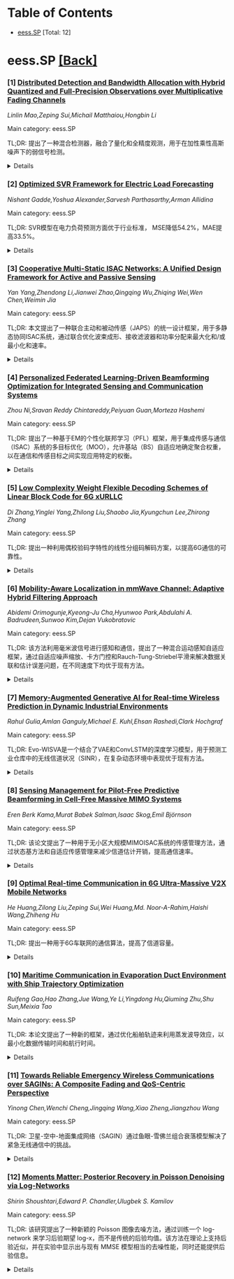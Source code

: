 <div id=toc></div>

# Table of Contents

- [eess.SP](#eess.SP) [Total: 12]


<div id='eess.SP'></div>

# eess.SP [[Back]](#toc)

### [1] [Distributed Detection and Bandwidth Allocation with Hybrid Quantized and Full-Precision Observations over Multiplicative Fading Channels](https://arxiv.org/abs/2510.06429)
*Linlin Mao,Zeping Sui,Michail Matthaiou,Hongbin Li*

Main category: eess.SP

TL;DR: 提出了一种混合检测器，融合了量化和全精度观测，用于在加性乘性高斯噪声下的弱信号检测。


<details>
  <summary>Details</summary>
Motivation: 在加性乘性高斯噪声下，利用融合量化和全精度观测的混合检测器进行弱信号检测。

Method: 推导了基于最优点检验（LMPT）的混合检测器，分析了其渐近检测性能，优化了传感器量化阈值，并提出了一种混合整数线性规划方法来解决传输带宽分配的优化问题。

Result: 仿真结果表明，所提出的混合检测器和带宽分配策略具有优越性，尤其是在具有挑战性的易出错信道条件下。

Conclusion: 所提出的混合检测器和带宽分配策略在弱信号检测和带宽约束下表现优越。

Abstract: A hybrid detector that fuses both quantized and full-precision observations
is proposed for weak signal detection under additive and multiplicative
Gaussian noise. We first derive a locally most powerful test (LMPT)--based
hybrid detector from the composite probability distribution of the compound
observations received by the fusion center, and then analyze its asymptotic
detection performance. Subsequently, we optimize the sensor-wise quantization
thresholds to achieve near-optimal asymptotic performance at the local sensor
level. Moreover, we propose a mixed-integer linear programming approach to
solve the optimization problem of transmission bandwidth allocation accounting
for bandwidth constraints and error-prone channels. Finally, simulation results
demonstrate the superiority of the proposed hybrid detector and the bandwidth
allocation strategy, especially in challenging error-prone channel conditions.

</details>


### [2] [Optimized SVR Framework for Electric Load Forecasting](https://arxiv.org/abs/2510.06476)
*Nishant Gadde,Yoshua Alexander,Sarvesh Parthasarthy,Arman Allidina*

Main category: eess.SP

TL;DR: SVR模型在电力负荷预测方面优于行业标准， MSE降低54.2%，MAE提高33.5%。


<details>
  <summary>Details</summary>
Motivation: 应对日益增长的电力系统复杂性、极端天气以及客户对能源的需求，解决现有负荷预测的挑战。

Method: 提出一种支持向量回归（SVR）框架用于电力负荷预测。

Result: SVR模型在所有对电力系统运行至关重要的评估指标上都表现出更高的准确性，包括MSE降低54.2%（从69.63降至31.91），MAE提高33.5%。

Conclusion: 所提出的SVR方法为电力系统规划和资源分配提供了更准确的工具，能够提高资源配置的效率。

Abstract: Load forecasting has always been a challenge for grid operators due to the
growing complexity of power systems. The increase in extreme weather and the
need for energy from customers has led to load forecasting sometimes failing.
This research presents a Support Vector Regression (SVR) framework for electric
load forecasting that outperforms the industry standard. The SVR model
demonstrates better accuracy across all evaluation metrics that are important
for power system operations. The model has a 54.2\% reduction in Mean Squared
Error (31.91 vs. 69.63), a 33.5\% improvement in Mean Absolute Error, and
performance benefits across other metrics. These improvements show significant
benefits when integrated with power forecasting tools and show that the
approach provides an additional tool for accuracy checking for system planning
and resource allocation in times of need for resource allocation in electric
power systems.

</details>


### [3] [Cooperative Multi-Static ISAC Networks: A Unified Design Framework for Active and Passive Sensing](https://arxiv.org/abs/2510.06654)
*Yan Yang,Zhendong Li,Jianwei Zhao,Qingqing Wu,Zhiqing Wei,Wen Chen,Weimin Jia*

Main category: eess.SP

TL;DR: 本文提出了一种联合主动和被动传感（JAPS）的统一设计框架，用于多静态协同ISAC系统，通过联合优化波束成形、接收滤波器和功率分配来最大化和/或最小化和速率。


<details>
  <summary>Details</summary>
Motivation: 为了提高ISAC系统的感知精度和通信范围，提出了多静态协同传感技术。

Method: 本研究提出了一种联合主动和被动传感（JAPS）的统一设计框架，用于多静态协同ISAC系统。该系统支持下行（DL）和上行（UL）通信。为了最大化DL和UL的总和速率，通过联合优化波束成形、接收滤波器和功率分配来解决一个优化问题，同时满足感知要求和传输功率约束。为了解决这个非凸优化问题，研究采用了交替优化（AO）算法架构。具体来说，在给定接收滤波器和UL通信的传输功率的情况下，利用逐次凸近似（SCA）和基于惩罚的算法来解决传输波束成形子问题。研究还开发了一种基于分数规划（FP）的算法来优化接收滤波器和UL通信的传输功率。

Result: 大量的数值结果验证了所提出的JAPS方案的性能改进，并证明了所提出的算法的有效性。

Conclusion: 所提出的JAPS方案能够有效地提高ISAC系统的性能。

Abstract: Multi-static cooperative sensing emerges as a promising technology for
advancing integrated sensing and communication (ISAC), enhancing sensing
accuracy and range. In this paper, we develop a unified design framework for
joint active and passive sensing (JAPS). In particular, we consider a JAPSbased
cooperative multi-static ISAC system for coexisting downlink (DL) and uplink
(UL) communications. An optimization problem is formulated for maximizing the
sum rate of both the DL and UL transmissions via jointly optimizing
beamforming, receive filters and power allocation, while guaranteeing the
sensing requirements and transmission power constraints. However, the
formulated problem is a non-convex optimization problem that is challenging to
solve directly due to the tight coupling among optimization variables. To
tackle this complicated issue, we employ an efficient algorithm architecture
leveraging alternating optimization (AO). Specifically, with the given receive
filters and transmission power for UL communication, the transmit beamforming
subproblem is addressed by successive convex approximation (SCA)-based and
penalty-based algorithms. A fractional programming (FP)-based algorithm is
developed to tackle the receive filters and transmission power for UL
communication optimization subproblem. Extensive numerical results validate the
performance improvement of our proposed JAPS scheme and demonstrate the
effectiveness of our proposed algorithms.

</details>


### [4] [Personalized Federated Learning-Driven Beamforming Optimization for Integrated Sensing and Communication Systems](https://arxiv.org/abs/2510.06709)
*Zhou Ni,Sravan Reddy Chintareddy,Peiyuan Guan,Morteza Hashemi*

Main category: eess.SP

TL;DR: 提出了一种基于EM的个性化联邦学习（PFL）框架，用于集成传感与通信（ISAC）系统的多目标优化（MOO），允许基站（BS）自适应地确定聚合权重，以在通信和传感目标之间实现应用特定的权衡。


<details>
  <summary>Details</summary>
Motivation: 在ISAC系统中，需要解决多目标优化问题，而现有的联邦学习方法未能有效处理所有客户端的异构性，尤其是在通信和传感目标存在竞争的情况下。

Method: 提出了一种基于期望最大化（EM）算法的PFL框架。该框架使每个基站能够根据模型在各自数据集上的损失，计算EM后验概率，以量化全局模型和本地模型之间的相对适用性，从而自适应地确定聚合权重。

Result: 仿真结果表明，所提出的方法在同质和异质目标条件下均优于现有的PFL基线方法（如FedPer和pFedMe），实现了更快的收敛速度和更好的多目标性能。

Conclusion: 所提出的基于EM的PFL框架能够有效地解决ISAC系统的多目标优化问题，并能根据应用需求动态调整通信和传感目标之间的权衡，优于现有方法。

Abstract: In this paper, we propose an Expectation-Maximization-based (EM) Personalized
Federated Learning (PFL) framework for multi-objective optimization (MOO) in
Integrated Sensing and Communication (ISAC) systems. In contrast to standard
federated learning (FL) methods that handle all clients uniformly, the proposed
approach enables each base station (BS) to adaptively determine its aggregation
weight with the EM algorithm. Specifically, an EM posterior is computed at each
BS to quantify the relative suitability between the global and each local
model, based on the losses of models on their respective datasets. The proposed
method is especially valuable in scenarios with competing communication and
sensing objectives, as it enables BSs to dynamically adapt to
application-specific trade-offs. To assess the effectiveness of the proposed
approach, we conduct simulation studies under both objective-wise homogeneous
and heterogeneous conditions. The results demonstrate that our approach
outperforms existing PFL baselines, such as FedPer and pFedMe, achieving faster
convergence and better multi-objective performance.

</details>


### [5] [Low Complexity Weight Flexible Decoding Schemes of Linear Block Code for 6G xURLLC](https://arxiv.org/abs/2510.06768)
*Di Zhang,Yinglei Yang,Zhilong Liu,Shaobo Jia,Kyungchun Lee,Zhirong Zhang*

Main category: eess.SP

TL;DR: 提出一种利用偶校验码字特性的线性分组码解码方案，以提高6G通信的可靠性。


<details>
  <summary>Details</summary>
Motivation: 低复杂度纠错码是6G超高可靠超低时延通信（xURLLC）的关键技术。

Method: 提出一种利用偶校验码字特性的线性分组码解码方案，包括直接利用内在信息进行迭代解码和结合先验信道信息与内在信息进行解码的两种方案，均通过向量乘法和实数比较实现。

Result: 仿真结果证明了该方案的有效性。

Conclusion: 所提出的解码方案利用偶校验码字的内在信息，能够提供有用的解码信息，从而在6G通信中实现更高的可靠性。

Abstract: Low complexity error correction code is a key enabler for next generation
ultra-reliable low-latency communications (xURLLC) in six generation (6G).
Against this background, this paper proposes a decoding scheme for linear block
code by leveraging certain interesting properties of dual codewords. It is
found that dual codewords with flexible weights can provide useful decoding
information for the locations and magnitudes of error bits, which yielding
higher reliability performance. In addition, two decoding schemes are proposed,
in which one directly utilizes intrinsic information for iterative decoding,
and the other combines prior channel information with intrinsic information for
decoding. Both schemes are implemented using vector multiplication and
real-number comparisons, making them easy to implement in hardware. Simulation
results demonstrate the validness of our study.

</details>


### [6] [Mobility-Aware Localization in mmWave Channel: Adaptive Hybrid Filtering Approach](https://arxiv.org/abs/2510.06861)
*Abidemi Orimogunje,Kyeong-Ju Cha,Hyunwoo Park,Abdulahi A. Badrudeen,Sunwoo Kim,Dejan Vukobratovic*

Main category: eess.SP

TL;DR: 该方法利用毫米波信号进行感知和通信，提出了一种混合运动感知自适应框架，通过自适应噪声缩放、卡方门控和Rauch-Tung-Striebel平滑来解决数据关联和估计误差问题，在不同速度下均优于现有方法。


<details>
  <summary>Details</summary>
Motivation: 精确的用户定位和跟踪对于下一代无线网络中的节能和超可靠低延迟应用至关重要。现有的卡尔曼滤波定位技术存在计算复杂度和数据关联的挑战，并且随着用户速度的增加，估计误差会增大。

Method: 提出了一种混合运动感知自适应框架，该框架在行人速度下选择扩展卡尔曼滤波器，在车辆速度下选择无迹卡尔曼滤波器。该方案通过自适应噪声缩放、卡方门控和Rauch-Tung-Striebel平滑来解决数据关联问题和估计误差。

Result: 通过绝对轨迹误差、相对姿态误差、归一化估计误差平方和均方根误差等指标的评估，在各自的体制下显示出约30-60%的改进，表明与针对室内或静态环境的现有方法相比具有明显优势。

Conclusion: 所提出的混合运动感知自适应框架利用毫米波信号，无需额外的传感器，即可在不同速度下实现高精度定位，并有效解决了现有方法的挑战。

Abstract: Precise user localization and tracking enhances energy-efficient and
ultra-reliable low latency applications in the next generation wireless
networks. In addition to computational complexity and data association
challenges with Kalman-filter localization techniques, estimation errors tend
to grow as the user's trajectory speed increases. By exploiting mmWave signals
for joint sensing and communication, our approach dispenses with additional
sensors adopted in most techniques while retaining high resolution spatial
cues. We present a hybrid mobility-aware adaptive framework that selects the
Extended Kalman filter at pedestrian speed and the Unscented Kalman filter at
vehicular speed. The scheme mitigates data-association problem and estimation
errors through adaptive noise scaling, chi-square gating, Rauch-Tung-Striebel
smoothing. Evaluations using Absolute Trajectory Error, Relative Pose Error,
Normalized Estimated Error Squared and Root Mean Square Error metrics
demonstrate roughly 30-60% improvement in their respective regimes indicating a
clear advantage over existing approaches tailored to either indoor or static
settings.

</details>


### [7] [Memory-Augmented Generative AI for Real-time Wireless Prediction in Dynamic Industrial Environments](https://arxiv.org/abs/2510.06884)
*Rahul Gulia,Amlan Ganguly,Michael E. Kuhl,Ehsan Rashedi,Clark Hochgraf*

Main category: eess.SP

TL;DR: Evo-WISVA是一个结合了VAE和ConvLSTM的深度学习模型，用于预测工业仓库中的无线信道状况（SINR），在复杂动态环境中表现优于现有方法。


<details>
  <summary>Details</summary>
Motivation: 工业4.0环境中URLLC需要精确实时的无线信道预测，但传统模型无法处理移动障碍物和瞬态干扰等复杂性。

Method: 提出了一种名为Evo-WISVA的深度学习架构，它集成了带有注意力机制的记忆增强变分自编码器（VAE）用于空间特征提取，以及卷积长短期记忆（ConvLSTM）网络用于时间预测和序列优化。整个模型通过联合损失函数进行端到端优化。

Result: 在ns-3生成的工业仓库数据集上进行评估，Evo-WISVA的平均重建误差降低高达47.6%，显著优于现有基线。模型在面对具有大量移动障碍物（多达十个）的未知复杂环境时，仍能保持出色的泛化能力和计算效率。

Conclusion: Evo-WISVA是一种创新的解决方案，可以为工业通信网络提供实时的无线信道预测，为无线资源管理和预测性数字孪生技术奠定基础。

Abstract: Accurate and real-time prediction of wireless channel conditions,
particularly the Signal-to-Interference-plus-Noise Ratio (SINR), is a
foundational requirement for enabling Ultra-Reliable Low-Latency Communication
(URLLC) in highly dynamic Industry 4.0 environments. Traditional physics-based
or statistical models fail to cope with the spatio-temporal complexities
introduced by mobile obstacles and transient interference inherent to smart
warehouses. To address this, we introduce Evo-WISVA (Evolutionary Wireless
Infrastructure for Smart Warehouse using VAE), a novel synergistic deep
learning architecture that functions as a lightweight 2D predictive digital
twin of the radio environment. Evo-WISVA integrates a memory-augmented
Variational Autoencoder (VAE) featuring an Attention-driven Latent Memory
Module (LMM) for robust, context-aware spatial feature extraction, with a
Convolutional Long Short-Term Memory (ConvLSTM) network for precise temporal
forecasting and sequential refinement. The entire pipeline is optimized
end-to-end via a joint loss function, ensuring optimal feature alignment
between the generative and predictive components. Rigorous experimental
evaluation conducted on a high-fidelity ns-3-generated industrial warehouse
dataset demonstrates that Evo-WISVA significantly surpasses state-of-the-art
baselines, achieving up to a 47.6\% reduction in average reconstruction error.
Crucially, the model exhibits exceptional generalization capacity to unseen
environments with vastly increased dynamic complexity (up to ten simultaneously
moving obstacles) while maintaining amortized computational efficiency
essential for real-time deployment. Evo-WISVA establishes a foundational
technology for proactive wireless resource management, enabling autonomous
optimization and advancing the realization of predictive digital twins in
industrial communication networks.

</details>


### [8] [Sensing Management for Pilot-Free Predictive Beamforming in Cell-Free Massive MIMO Systems](https://arxiv.org/abs/2510.06936)
*Eren Berk Kama,Murat Babek Salman,Isaac Skog,Emil Björnson*

Main category: eess.SP

TL;DR: 该论文提出了一种用于无小区大规模MIMOISAC系统的传感管理方法，通过状态基方法和自适应传感管理来减少信道估计开销，提高通信速率。


<details>
  <summary>Details</summary>
Motivation: 为了解决传统通信系统中信道估计过程带来的显著开销问题，以提高资源利用率。

Method: 提出了一种状态基方法，利用传感能力在无通信请求时跟踪用户，并在收到通信请求时采用预测波束成形。该框架结合了基于扩展卡尔曼滤波（EKF）的跟踪算法和自适应传感管理，仅在必要时进行传感操作以维持高跟踪精度。

Result: 仿真结果表明，所提出的传感管理方法通过实现无开销的预测波束成形，提供了比现有方法更高且更均匀的下行通信速率。

Conclusion: 所提出的传感管理方法能够有效减少ISAC系统中的信道估计开销，提高用户跟踪精度，并最终实现更高的下行通信速率和更好的用户体验。

Abstract: This paper introduces a sensing management method for integrated sensing and
communications (ISAC) in cell-free massive multiple-input multiple-output
(MIMO) systems. Conventional communication systems employ channel estimation
procedures that impose significant overhead during data transmission, consuming
resources that could otherwise be utilized for data. To address this challenge,
we propose a state-based approach that leverages sensing capabilities to track
the user when there is no communication request. Upon receiving a communication
request, predictive beamforming is employed based on the tracked user position,
thereby reducing the need for channel estimation. Our framework incorporates an
extended Kalman filter (EKF) based tracking algorithm with adaptive sensing
management to perform sensing operations only when necessary to maintain high
tracking accuracy. The simulation results demonstrate that our proposed sensing
management approach provides uniform downlink communication rates that are
higher than with existing methods by achieving overhead-free predictive
beamforming.

</details>


### [9] [Optimal Real-time Communication in 6G Ultra-Massive V2X Mobile Networks](https://arxiv.org/abs/2510.06937)
*He Huang,Zilong Liu,Zeping Sui,Wei Huang,Md. Noor-A-Rahim,Haishi Wang,Zhiheng Hu*

Main category: eess.SP

TL;DR: 提出一种用于6G车联网的通信算法，提高了信道容量。


<details>
  <summary>Details</summary>
Motivation: 在快速移动的车辆之间实现实时信息交换。

Method: 提出一种低复杂度的中继选择启发式算法，并证明了在给定中继数量的情况下信道容量的上限。

Result: 仿真结果表明，所提出的算法在信道容量方面优于现有的合作车联网通信方法。

Conclusion: 所提出的算法能够为未来的6G超大规模车联网网络提供支持。

Abstract: This paper introduces a novel cooperative vehicular communication algorithm
tailored for future 6G ultra-massive vehicle-to-everything (V2X) networks
leveraging integrated space-air-ground communication systems. Specifically, we
address the challenge of real-time information exchange among rapidly moving
vehicles. We demonstrate the existence of an upper bound on channel capacity
given a fixed number of relays, and propose a low-complexity relay selection
heuristic algorithm. Simulation results verify that our proposed algorithm
achieves superior channel capacities compared to existing cooperative vehicular
communication approaches.

</details>


### [10] [Maritime Communication in Evaporation Duct Environment with Ship Trajectory Optimization](https://arxiv.org/abs/2510.06946)
*Ruifeng Gao,Hao Zhang,Jue Wang,Ye Li,Yingdong Hu,Qiuming Zhu,Shu Sun,Meixia Tao*

Main category: eess.SP

TL;DR: 本论文提出了一种新的框架，通过优化船舶轨迹来利用蒸发波导效应，以最小化数据传输时间和航行时间。


<details>
  <summary>Details</summary>
Motivation: 在海上无线网络中，蒸发波导效应有利于远程传输，但如何有效利用该效应进行通信设计仍需研究。

Method: 提出了一种利用信道增益图先验信息来最小化数据传输时间和航行时间的框架，并采用多目标优化的方法，通过动态种群PSO-集成NSGA-II算法进行求解。

Result: 仿真结果表明，与忽略蒸发波导效应信息的基准方案相比，所提出的方案能有效减少数据传输时间和航行时间。

Conclusion: 所提出的框架能够有效利用蒸发波导效应，优化船舶轨迹，从而减少通信时间和航行时间。

Abstract: In maritime wireless networks, the evaporation duct effect has been known as
a preferable condition for long-range transmissions. However, how to
effectively utilize the duct effect for efficient communication design is still
open for investigation. In this paper, we consider a typical scenario of
ship-to-shore data transmission, where a ship collects data from multiple
oceanographic buoys, sails from one to another, and transmits the collected
data back to a terrestrial base station during its voyage. A novel framework,
which exploits priori information of the channel gain map in the presence of
evaporation duct, is proposed to minimize the data transmission time and the
sailing time by optimizing the ship's trajectory. To this end, a
multi-objective optimization problem is formulated and is further solved by a
dynamic population PSO-integrated NSGA-II algorithm. Through simulations, it is
demonstrated that, compared to the benchmark scheme which ignores useful
information of the evaporation duct, the proposed scheme can effectively reduce
both the data transmission time and the sailing time.

</details>


### [11] [Towards Reliable Emergency Wireless Communications over SAGINs: A Composite Fading and QoS-Centric Perspective](https://arxiv.org/abs/2510.07120)
*Yinong Chen,Wenchi Cheng,Jingqing Wang,Xiao Zheng,Jiangzhou Wang*

Main category: eess.SP

TL;DR: 卫星-空中-地面集成网络（SAGIN）通过鱼眼-雪佛兰组合衰落模型解决了紧急无线通信中的挑战。


<details>
  <summary>Details</summary>
Motivation: 解决现有研究忽视复杂地形信道条件或在无服务质量（QoS）约束下进行性能分析的不足，以弥合理论与实践之间的差距。

Method: 建立SAGIN性能建模框架，采用鱼眼-雪佛兰组合衰落模型表征空地链路，精确描述严酷地面环境中的多径衰落和阴影效应。推导了空间-空中和空地链路端到端信噪比（SNR）统计的精确分布，并为固定增益的放大转发（AF）和解码转发（DF）中继协议的级联信道进行了理论分析。

Result: 推导了有效容量（考虑QoS）、中断概率和ε-中断容量的封闭形式和渐近表达式，并通过实测数据和蒙特卡洛模拟进行了验证。

Conclusion: 所提出的框架和推导的表达式能够准确评估SAGIN在紧急无线通信场景下的性能，并为实际部署提供指导。

Abstract: In emergency wireless communications (EWC) scenarios, ensuring reliable,
flexible, and high-rate transmission while simultaneously maintaining seamless
coverage and rapid response capabilities presents a critical technical
challenge. To this end, satellite-aerial-ground integrated network (SAGIN) has
emerged as a promising solution due to its comprehensive three-dimensional
coverage and capability to meet stringent, multi-faceted quality-of-service
(QoS) requirements. Nevertheless, most existing studies either neglected the
inherent characteristics of the complex channel conditions due to the terrain
changes or analyzed the performance in the absence of QoS constraints,
resulting in a mismatch between theoretical analysis and practical performance.
To remedy such deficiencies, in this paper we establish a performance modeling
framework for SAGIN employing the Fisher-Snedecor $\mathcal{F}$ composite
fading model to characterize the air-ground link. In specific, the proposed
$\mathcal{F}$ composite fading channel is adopted to accurately describe both
multipath fading and shadowing in harsh ground environments. The exact
distribution of end-to-end signal-to-noise (SNR) statistics for space-air and
air-ground links is developed, enabling theoretical analysis of cascaded
channels with fixed-gain amplify-and-forward (AF) and decode-and-forward (DF)
relaying protocols, respectively. Furthermore, asymptotic expressions of the
derived results are provided to offer concise representations and demonstrate
close alignment with theoretical predictions in the high-SNR regime. Finally,
the insightful closed-form and asymptotic expressions of effective capacity
with QoS provisioning, outage probability, and $\epsilon$-outage capacity are
investigated, respectively, followed by both field measurements and Monte Carlo
simulations to verify the effectiveness.

</details>


### [12] [Moments Matter: Posterior Recovery in Poisson Denoising via Log-Networks](https://arxiv.org/abs/2510.07199)
*Shirin Shoushtari,Edward P. Chandler,Ulugbek S. Kamilov*

Main category: eess.SP

TL;DR: 该研究提出了一种新颖的 Poisson 图像去噪方法，通过训练一个 log-network 来学习后验期望 log-x，而不是传统的后验均值。该方法在理论上支持后验近似，并在实验中显示出与现有 MMSE 模型相当的去噪性能，同时还能提供后验信息。


<details>
  <summary>Details</summary>
Motivation: Poisson 去噪在光子计数受限的成像应用（如显微镜、天文学和医学成像）中至关重要。传统的基于均方误差（MSE）损失的深度学习方法在 Poisson 去噪中虽然能优化后验均值，但无法捕捉后验不确定性。本研究旨在解决此问题，提出一种能同时实现去噪和后验不确定性估计的新策略。

Method: 提出了一种基于 log-network 的 Poisson 去噪新策略。与预测后验均值 $\mathbb{E}[x \mid y]$ 不同，该 log-network 被训练来学习 $\mathbb{E}[\log x \mid y]$。利用对数作为 Poisson 分布的参数化方式，该方法旨在恢复更高阶的后验矩，从而支持后验分布的近似。

Result: 在模拟数据上的实验结果表明，所提出的 log-network 方法在去噪性能上达到了与标准的最小均方误差（MMSE）模型相当的水平。关键在于，该方法在实现与 MMSE 模型相当的去噪效果的同时，还能提供对后验分布的访问，这在传统 MMSE 方法中是缺失的。

Conclusion: 本研究提出的基于 log-network 的 Poisson 去噪方法，不仅在去噪性能上可以媲美现有的先进方法，而且克服了传统方法的局限性，能够提供对后验分布的访问，从而更好地量化不确定性。这为 Poisson 去噪问题提供了一个更全面的解决方案。

Abstract: Poisson denoising plays a central role in photon-limited imaging applications
such as microscopy, astronomy, and medical imaging. It is common to train deep
learning models for denoising using the mean-squared error (MSE) loss, which
corresponds to computing the posterior mean $\mathbb{E}[x \mid y]$. When the
noise is Gaussian, Tweedie's formula enables approximation of the posterior
distribution through its higher-order moments. However, this connection no
longer holds for Poisson denoising: while $ \mathbb{E}[x \mid y] $ still
minimizes MSE, it fails to capture posterior uncertainty. We propose a new
strategy for Poisson denoising based on training a log-network. Instead of
predicting the posterior mean $ \mathbb{E}[x \mid y] $, the log-network is
trained to learn $\mathbb{E}[\log x \mid y]$, leveraging the logarithm as a
convenient parameterization for the Poisson distribution. We provide a
theoretical proof that the proposed log-network enables recovery of
higher-order posterior moments and thus supports posterior approximation.
Experiments on simulated data show that our method matches the denoising
performance of standard MMSE models while providing access to the posterior.

</details>
